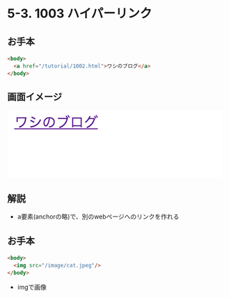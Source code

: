 # 5-3. 1003 ハイパーリンク

## お手本

```html
<body>
  <a href="/tutorial/1002.html">ワシのブログ</a>
</body>
```

## 画面イメージ
![](../images/image-05-1004.png)


## 解説
- a要素(anchorの略)で、別のwebページへのリンクを作れる

## お手本
```html
<body>
  <img src="/image/cat.jpeg"/>
</body>
```
- imgで画像



